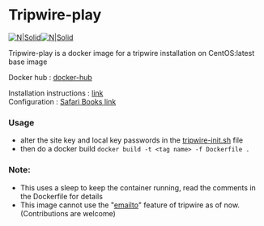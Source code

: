 # Tripwire-play

[![N|Solid](https://susetips.files.wordpress.com/2009/04/windowslivewritertripwireopensourcesecurityutility-bc12tripwire-security-linux-21.jpg)](https://github.com/Tripwire)[![N|Solid](https://camo.githubusercontent.com/14b97ba4a1327c0db2200f3892788fd873a1ce20/687474703a2f2f626c6f672e70687573696f6e2e6e6c2f77702d636f6e74656e742f75706c6f6164732f323031332f31312f646f636b65722e706e67)](https://docker.io)

Tripwire-play is a docker image for a tripwire installation on CentOS:latest base image

Docker hub : [docker-hub](https://hub.docker.com/r/prateeknischal/tripwire-play/)            

Installation instructions : [link](https://admin-ahead.com/forum/general-linux/install-and-configure-tripwire-in-centos-server/)          
Configuration : [Safari Books link](https://www.safaribooksonline.com/library/view/linux-security-cookbook/0596003919/ch01s01.html)       

### Usage
  - alter the site key and local key passwords in the [tripwire-init.sh](https://github.com/prateeknischal/tripwire-play/blob/master/tripwire-init.sh) file
  - then do a docker build 
`docker build -t <tag name> -f Dockerfile .`

### Note:
  - This uses a sleep to keep the container running, read the comments in the Dockerfile for details
  - This image cannot use the "[emailto](ftp://archive.download.redhat.com/pub/redhat/linux/7.3/it/doc/RH-DOCS/rhl-rg-en-7.3/s1-tripwire-email.html)" feature of tripwire as of now. (Contributions are welcome)